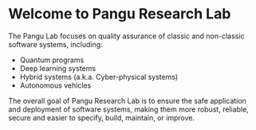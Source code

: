 # Welcome to Pangu Research Lab

The Pangu Lab focuses on quality assurance of classic and non-classic software systems, including:

-   Quantum programs
-   Deep learning systems
-   Hybrid systems (a.k.a. Cyber-physical systems)
-   Autonomous vehicles

The overall goal of Pangu Research Lab is to ensure the safe application and deployment of software systems, making them more robust, reliable, secure and easier to specify, build, maintain, or improve.
